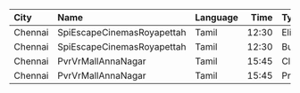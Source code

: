 | City    | Name                       | Language |  Time | Type    | Price | Capacity | Booked |
| :------ | :------------------------- | :------- | ----: | :------ | ----: | -------: | -----: |
| Chennai | SpiEscapeCinemasRoyapettah | Tamil    | 12:30 | Elite   |  191₹ |       50 |     32 |
| Chennai | SpiEscapeCinemasRoyapettah | Tamil    | 12:30 | Budget  |   60₹ |        5 |      5 |
| Chennai | PvrVrMallAnnaNagar         | Tamil    | 15:45 | Classic |   60₹ |        8 |      8 |
| Chennai | PvrVrMallAnnaNagar         | Tamil    | 15:45 | Prime   |  191₹ |       55 |     49 |